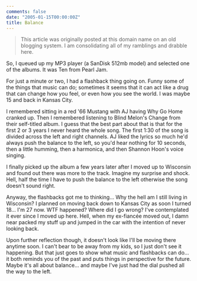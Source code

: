 ```yaml
---
comments: false
date: "2005-01-15T00:00:00Z"
title: Balance
---
```


> This article was originally posted at this domain name on an old blogging system.  I am consolidating all of my ramblings and drabble here.

So, I queued up my MP3 player (a SanDisk 512mb model) and selected one of the albums.  It was Ten from Pearl Jam.

For just a minute or two, I had a flashback thing going on.  Funny some of the things that music can do; sometimes it seems that it can act like a drug that can change how you feel, or even how you see the world.  I was maybe 15 and back in Kansas City.

I remembered sitting in a red '66 Mustang with AJ having Why Go Home cranked up.  Then I remembered listening to Blind Melon's Change from their self-titled album.  I guess that the best part about that is that for the first 2 or 3 years I never heard the whole song.  The first 1:30 of the song is divided across the left and right channels.  AJ liked the lyrics so much he'd always push the balance to the left, so you'd hear nothing for 10 seconds, then a little humming, then a harmonica, and then Shannon Hoon's voice singing.

I finally picked up the album a few years later after I moved up to Wisconsin and found out there was more to the track.  Imagine my surprise and shock.  Hell, half the time I have to push the balance to the left otherwise the song doesn't sound right.

Anyway, the flashbacks got me to thinking…  Why the hell am I still living in Wisconsin?  I planned on moving back down to Kansas City as soon I turned 18...  I'm 27 now.  WTF happened?  Where did I go wrong?  I've contemplated it ever since I moved up here.  Hell, when my ex-fiancée moved out, I damn near packed my stuff up and jumped in the car with the intention of never looking back.

Upon further reflection though, it doesn't look like I'll be moving there anytime soon.  I can't bear to be away from my kids, so I just don't see it happening.  But that just goes to show what music and flashbacks can do…  it both reminds you of the past and puts things in perspective for the future.  Maybe it's all about balance... and maybe I've just had the dial pushed all the way to the left.